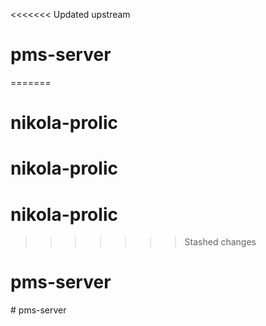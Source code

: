 <<<<<<< Updated upstream
# pms-server
=======
# nikola-prolic
# nikola-prolic
# nikola-prolic
>>>>>>> Stashed changes
# pms-server
#   p m s - s e r v e r  
 